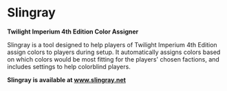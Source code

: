 # Slingray

**Twilight Imperium 4th Edition Color Assigner**

Slingray is a tool designed to help players of Twilight Imperium 4th Edition assign colors to players during setup.
It automatically assigns colors based on which colors would be most fitting for the players' chosen factions, 
and includes settings to help colorblind players.

**Slingray is available at www.slingray.net**